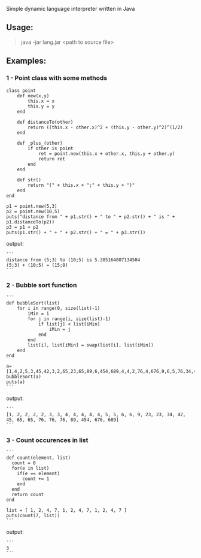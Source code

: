 Simple dynamic language interpreter written in Java


## Usage:

> java -jar lang.jar &lt;path to source file&gt;

## Examples:

### 1 - Point class with some methods

```
class point
	def new(x,y)
		this.x = x
		this.y = y
	end

	def distanceTo(other)
		return ((this.x - other.x)^2 + (this.y - other.y)^2)^(1/2)
	end

	def _plus_(other)
		if other is point
			ret = point.new(this.x + other.x, this.y + other.y)
			return ret
		end
	end

	def str()
		return "(" + this.x + ";" + this.y + ")"
	end
end

p1 = point.new(5,3)
p2 = point.new(10,5)
puts("distance from " + p1.str() + " to " + p2.str() + " is " + p1.distanceTo(p2))
p3 = p1 + p2
puts(p1.str() + " + " + p2.str() + " = " + p3.str())
```

output:

	```
	distance from (5;3) to (10;5) is 5.385164807134504
	(5;3) + (10;5) = (15;8)
	```
  
### 2 - Bubble sort function

	```
	def bubbleSort(list)
		for i in range(0, size(list)-1)
			iMin = i
			for j in range(i, size(list)-1)
				if list[j] < list[iMin]
					iMin = j
				end
			end
			list[i], list[iMin] = swap(list[i], list[iMin])
		end
	end
	
	a=[1,4,2,5,3,45,42,3,2,65,23,65,89,6,454,689,4,4,2,76,4,676,9,6,5,76,34,4,2,76,23]
	bubbleSort(a)
	puts(a)
	```


output:

	```
	[1, 2, 2, 2, 2, 3, 3, 4, 4, 4, 4, 4, 5, 5, 6, 6, 9, 23, 23, 34, 42, 45, 65, 65, 76, 76, 76, 89, 454, 676, 689]
	```


### 3 - Count occurences in list

	```
	def count(element, list)
	  count = 0
	  for(e in list)
		if(e == element)
		  count += 1
		end
	  end
	  return count
	end

	list = [ 1, 2, 4, 7, 1, 2, 4, 7, 1, 2, 4, 7 ]
	puts(count(7, list))
	```
  
output:

	```
	3
	```

